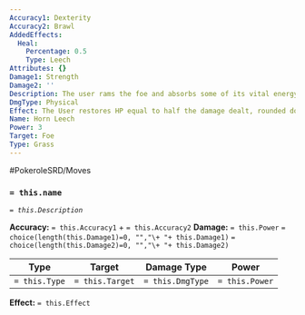 ```yaml
---
Accuracy1: Dexterity
Accuracy2: Brawl
AddedEffects:
  Heal:
    Percentage: 0.5
    Type: Leech
Attributes: {}
Damage1: Strength
Damage2: ''
Description: The user rams the foe and absorbs some of its vital energy with its horns.
DmgType: Physical
Effect: The User restores HP equal to half the damage dealt, rounded down.
Name: Horn Leech
Power: 3
Target: Foe
Type: Grass
---
```


#PokeroleSRD/Moves

### `= this.name` 
*`= this.Description`*

**Accuracy:** `= this.Accuracy1` + `= this.Accuracy2`
**Damage:** `= this.Power` `= choice(length(this.Damage1)=0, "","\+ "+ this.Damage1)` `= choice(length(this.Damage2)=0, "","\+ "+ this.Damage2)`

| Type          | Target          | Damage Type          | Power          |
| ------------- | --------------- | ---------------- | -------------- |
| `= this.Type` | `= this.Target` | `= this.DmgType` | `= this.Power` | 

**Effect:** `= this.Effect`